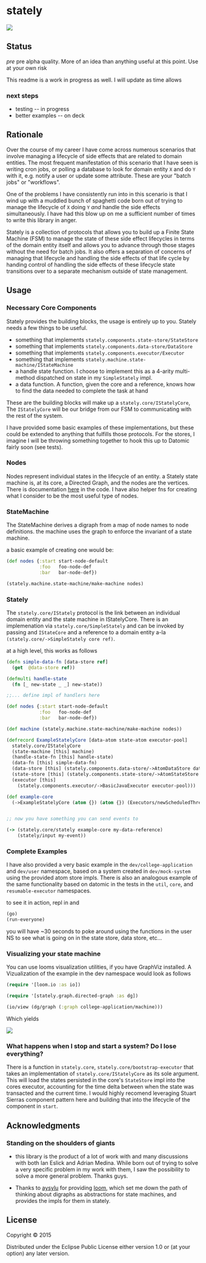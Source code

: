 # stately

![](doc/state_house.jpg)


## Status

*pre* pre alpha quality. More of an idea than anything useful at this point. Use
at your own risk

This readme is a work in progress as well.  I will update as time allows

### next steps
* testing -- in progress
* better examples -- on deck

## Rationale

Over the course of my career I have come across numerous scenarios that involve
managing a lifecycle of side effects that are related to domain entities.
The most frequent manifestation of this scenario that I have seen is writing cron
jobs, or polling a database to look for domain entity `X` and do `Y` with it, e.g.
notify a user or update some attribute. These are your "batch jobs" or
"workflows".

One of the problems I have consistently run into in this scenario is
that I wind up with a muddled bunch of spaghetti code born out of trying
to manage the lifecycle of `X` doing `Y` *and* handle the side effects
simultaneously.  I have had this blow up on me a sufficient number of times
to write this library in anger.

Stately is a collection of protocols that allows you to build up a
Finite State Machine (FSM) to manage the state of these side effect lifecycles in
terms of the domain entity itself and allows you to advance through those stages
without the need for batch jobs. It also offers a separation of concerns of
managing that lifecycle and handling the side effects of that life cycle by handing
control of handling the side effects of these lifecycle state transitions over to
a separate mechanism outside of state management.

## Usage


### Necessary Core Components
Stately provides the building blocks, the usage is entirely up to you.
Stately needs a few things to be useful.
* something that implements `stately.components.state-store/StateStore`
* something that implements `stately.components.data-store/DataStore`
* something that implements `stately.components.executor/Executor`
* something that implements `stately.machine.state-machine/IStateMachine`
* a handle state function.  I choose to implement this as a 4-arity
  multi-method dispatched on state in my `SimpleStately` impl.
* a data function.  A function, given the core and a reference, knows
  how to find the data needed to complete the task at hand

These are the building blocks will make up a `stately.core/IStatelyCore`,
The `IStatelyCore` will be our bridge from our FSM to communicating with
the rest of the system.

I have provided some basic examples of these implementations, but these could be
extended to anything that fulfills those protocols.  For the stores, I imagine I
will be throwing something together to hook this up to Datomic fairly soon (see tests).

### Nodes

Nodes represent individual states in the lifecycle of an entity.
a Stately state machine is, at its core, a Directed Graph, and the nodes
are the vertices. There is documentation [here](src/stately/graph/nodes.clj)
in the code.  I have also helper fns for creating what I consider to be the
most useful type of nodes.

### StateMachine

The StateMachine derives a digraph from a map of node names to node definitions.
the machine uses the graph to enforce the invariant of a state machine.

a basic example of creating one would be:

```clojure
(def nodes {:start start-node-default
            :foo   foo-node-def
            :bar   bar-node-def})

(stately.machine.state-machine/make-machine nodes)
```


### Stately

The `stately.core/IStately` protocol is the link between an individual domain
entity and the state machine in IStatelyCore.  There is an implemenation
via `stately.core/SimpleStately` and can be invoked by passing and `IStateCore`
and a reference to a domain entity a-la `(stately.core/->SimpleStately core ref)`.


at a high level, this works as follows

```clojure
(defn simple-data-fn [data-store ref]
  (get  @data-store ref))

(defmulti handle-state
  (fn [_ new-state _ _] new-state))

;;... define impl of handlers here

(def nodes {:start start-node-default
            :foo   foo-node-def
            :bar   bar-node-def})

(def machine (stately.machine.state-machine/make-machine nodes))

(defrecord ExampleStatelyCore [data-atom state-atom executor-pool]
  stately.core/IStatelyCore
  (state-machine [this] machine)
  (handle-state-fn [this] handle-state)
  (data-fn [this] simple-data-fn)
  (data-store [this] (stately.components.data-store/->AtomDataStore data-atom))
  (state-store [this] (stately.components.state-store/->AtomStateStore state-atom))
  (executor [this]
    (stately.components.executor/->BasicJavaExecutor executor-pool)))

(def example-core
  (->ExampleStatelyCore (atom {}) (atom {}) (Executors/newScheduledThreadPool 2))) 


;; now you have something you can send events to

(-> (stately.core/stately example-core my-data-reference)
    (stately/input my-event))
```

### Complete Examples
I have also provided a very basic example in the `dev/college-application` and
`dev/user` namespace, based on a system created in `dev/mock-system` using the
provided atom store impls. There is also an analogous example of the same
functionality based on datomic in the tests in the `util`, `core`, and
`resumable-executor` namespaces.  

to see it in action, repl in and

```clojure
(go)
(run-everyone)
```

you will have ~30 seconds to poke around using the functions in the user NS to see
what is going on in the state store, data store, etc...

### Visualizing your state machine

You can use looms visualization utilities, if you have GraphViz installed.  A
Vizualization of the example in the dev namespace would look as follows

```clojure
(require '[loom.io :as io])

(require '[stately.graph.directed-graph :as dg])

(io/view (dg/graph (:graph college-application/machine)))
```

Which yields

![](doc/college_application_graph.png)




### What happens when I stop and start a system?  Do I lose everything?

There is a function in `stately.core`, `stately.core/bootstrap-executor` that
takes an implementation of `stately.core/IStatelyCore` as its sole argument.  This
will load the states persisted in the core's `StateStore` impl into the cores executor,
accounting for the time delta between when the state was transacted and the current
time.  I would highly recomend leveraging Stuart Sierras component pattern here and
building that into the lifecycle of the component in `start`.  


## Acknowledgments

### Standing on the shoulders of giants

* this library is the product of a lot of work with and many discussions with
both Ian Eslick and Adrian Medina. While born out of trying to solve a very
specific problem in my work with them, I saw the possibility to solve a more
general problem.  Thanks guys.

* Thanks to [aysylu](https://github.com/aysylu) for providing [loom](https://github.com/aysylu/loom), which set me down the path of thinking about digraphs as abstractions for state machines, and provides the impls for them in stately.


## License

Copyright © 2015

Distributed under the Eclipse Public License either version 1.0 or (at
your option) any later version.
